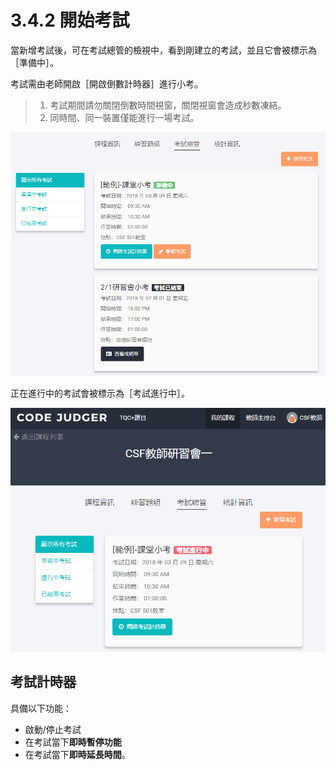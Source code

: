 # 3.4.2 開始考試

當新增考試後，可在考試總管的檢視中，看到剛建立的考試，並且它會被標示為［準備中］。

考試需由老師開啟［開啟倒數計時器］進行小考。

> 1. 考試期間請勿關閉倒數時間視窗，關閉視窗會造成秒數凍結。
> 2. 同時間、同一裝置僅能進行一場考試。

![顯示所有考試](../../.gitbook/assets/cjmd03-ke-cheng-03-kao-shi-zong-guan-02-xian-shi-suo-you-kao-shi-01.png)

正在進行中的考試會被標示為［考試進行中］。

![考試進行中](../../.gitbook/assets/cjmd03-ke-cheng-03-kao-shi-zong-guan-02-xian-shi-suo-you-kao-shi-02.png)

## 考試計時器

具備以下功能：

* 啟動/停止考試
* 在考試當下**即時暫停功能**
* 在考試當下**即時延長時間**。
